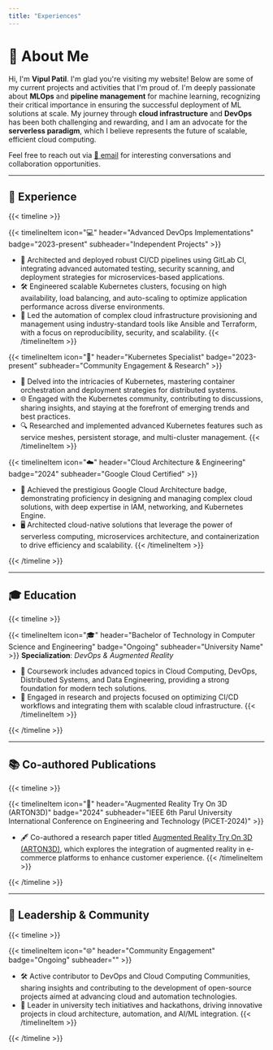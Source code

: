 ```yaml
---
title: "Experiences"
---
```


# 👋 About Me

Hi, I'm **Vipul Patil**. I'm glad you're visiting my website! Below are some of my current projects and activities that I'm proud of. I'm deeply passionate about **MLOps** and **pipeline management** for machine learning, recognizing their critical importance in ensuring the successful deployment of ML solutions at scale. My journey through **cloud infrastructure** and **DevOps** has been both challenging and rewarding, and I am an advocate for the **serverless paradigm**, which I believe represents the future of scalable, efficient cloud computing.

Feel free to reach out via [📧 email](mailto:vipulpatil1786@gmail.com) for interesting conversations and collaboration opportunities.

---

## 🚀 Experience

{{< timeline >}}

{{< timelineItem icon="💻" header="Advanced DevOps Implementations" badge="2023-present" subheader="Independent Projects" >}}
- 🔧 Architected and deployed robust CI/CD pipelines using GitLab CI, integrating advanced automated testing, security scanning, and deployment strategies for microservices-based applications.
- 🛠️ Engineered scalable Kubernetes clusters, focusing on high availability, load balancing, and auto-scaling to optimize application performance across diverse environments.
- 📝 Led the automation of complex cloud infrastructure provisioning and management using industry-standard tools like Ansible and Terraform, with a focus on reproducibility, security, and scalability.
{{< /timelineItem >}}

{{< timelineItem icon="🐳" header="Kubernetes Specialist" badge="2023-present" subheader="Community Engagement & Research" >}}
- 🚢 Delved into the intricacies of Kubernetes, mastering container orchestration and deployment strategies for distributed systems.
- 🌐 Engaged with the Kubernetes community, contributing to discussions, sharing insights, and staying at the forefront of emerging trends and best practices.
- 🔍 Researched and implemented advanced Kubernetes features such as service meshes, persistent storage, and multi-cluster management.
{{< /timelineItem >}}

{{< timelineItem icon="☁️" header="Cloud Architecture & Engineering" badge="2024" subheader="Google Cloud Certified" >}}
- 🏅 Achieved the prestigious Google Cloud Architecture badge, demonstrating proficiency in designing and managing complex cloud solutions, with deep expertise in IAM, networking, and Kubernetes Engine.
- 🖥️ Architected cloud-native solutions that leverage the power of serverless computing, microservices architecture, and containerization to drive efficiency and scalability.
{{< /timelineItem >}}

{{< /timeline >}}

---

## 🎓 Education

{{< timeline >}}

{{< timelineItem icon="🎓" header="Bachelor of Technology in Computer Science and Engineering" badge="Ongoing" subheader="University Name" >}}
**Specialization**: _DevOps & Augmented Reality_
- 📘 Coursework includes advanced topics in Cloud Computing, DevOps, Distributed Systems, and Data Engineering, providing a strong foundation for modern tech solutions.
- 🧪 Engaged in research and projects focused on optimizing CI/CD workflows and integrating them with scalable cloud infrastructure.
{{< /timelineItem >}}

{{< /timeline >}}

---

## 📚 Co-authored Publications

{{< timeline >}}

{{< timelineItem icon="📄" header="Augmented Reality Try On 3D (ARTON3D)" badge="2024" subheader="IEEE 6th Parul University International Conference on Engineering and Technology (PiCET-2024)" >}}
- 🖋️ Co-authored a research paper titled [Augmented Reality Try On 3D (ARTON3D)](https://easychair.org/publications/preprint/kzkt), which explores the integration of augmented reality in e-commerce platforms to enhance customer experience.
{{< /timelineItem >}}

{{< /timeline >}}

---

## 🌟 Leadership & Community

{{< timeline >}}

{{< timelineItem icon="🌐" header="Community Engagement" badge="Ongoing" subheader="" >}}
- 🛠️ Active contributor to DevOps and Cloud Computing Communities, sharing insights and contributing to the development of open-source projects aimed at advancing cloud and automation technologies.
- 🚀 Leader in university tech initiatives and hackathons, driving innovative projects in cloud architecture, automation, and AI/ML integration.
{{< /timelineItem >}}

{{< /timeline >}}
